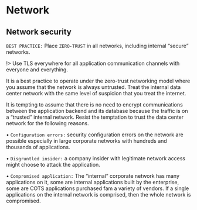 # Network

## Network security

`BEST PRACTICE:` Place `ZERO-TRUST` in all networks, including internal “secure” networks. 

!> Use TLS everywhere for all application communication channels with everyone and everything.

It is a best practice to operate under the zero-trust networking model where you assume
that the network is always untrusted. Treat the internal data center network with the same
level of suspicion that you treat the internet. 

It is tempting to assume that there is no need to encrypt communications between the
application backend and its database because the traffic is on a “trusted” internal network.
Resist the temptation to trust the data center network for the following reasons.

• `Configuration errors:` security configuration errors on the network are possible
especially in large corporate networks with hundreds and thousands of applications.

• `Disgruntled insider:` a company insider with legitimate network access might choose to
attack the application.

• `Compromised application:` The “internal” corporate network has many applications on
it, some are internal applications built by the enterprise, some are COTS applications
purchased fam a variety of vendors. If a single applications on the internal network is
comprised, then the whole network is compromised.